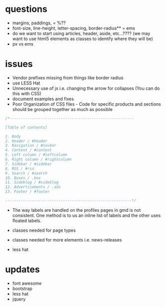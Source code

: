 # questions

- margins, paddings, = %??
- font-size, line-height, letter-spacing, border-radius** = ems
- do we want to start using articles, header, aside, etc…???? (we may want to use html5 elements as classes to identify where they will be)
- px vs ems


# issues

- Vendor prefixes missing from things like border radius
 - use LESS Hat
- Unnecessary use of js i.e. changing the arrow for collapses (You can do this with CSS)
 - document examples and fixes
- Poor Organization of CSS files - Code for specific products and sections should be grouped together as much as possible

```css
/*--------------------------------------------------------

[Table of contents]

1. Body
2. Header / #header
3. Navigation / #navbar
4. Content / #content
5. Left column / #leftcolumn
6. Right column / #rightcolumn
7. Sidebar / #sidebar
8. RSS / #rss
9. Search / #search
10. Boxes / .box
11. Sideblog / #sideblog
12. Advertisements / .ads
13. Footer / #footer

---------------------------------------------------------*/
```

- The way labels are handled on the profiles pages in gmd is not consistent. One method is to us an inline list of labels and the other uses floated labels.
- classes needed for page types
- classes needed for more elements i.e. news-releases

- less hat


# updates

- font awesome
- bootstrap
- less hat
- jquery
